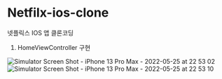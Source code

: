 # Netfilx-ios-clone
넷플릭스 IOS 앱 클론코딩

1. HomeViewController 구현

![Simulator Screen Shot - iPhone 13 Pro Max - 2022-05-25 at 22 53 02](https://user-images.githubusercontent.com/41867381/170279396-cfc8b655-46e7-46a0-9271-6ab77c7a8b91.png)
![Simulator Screen Shot - iPhone 13 Pro Max - 2022-05-25 at 22 53 10](https://user-images.githubusercontent.com/41867381/170279406-3e5e2486-4f2d-420d-93c8-d4bb665ff829.png)
